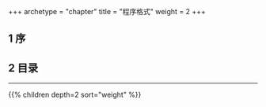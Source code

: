 +++
archetype = "chapter"
title = "程序格式"
weight = 2
+++

## 1 序

## 2 目录
<hr>
{{% children depth=2 sort="weight" %}}